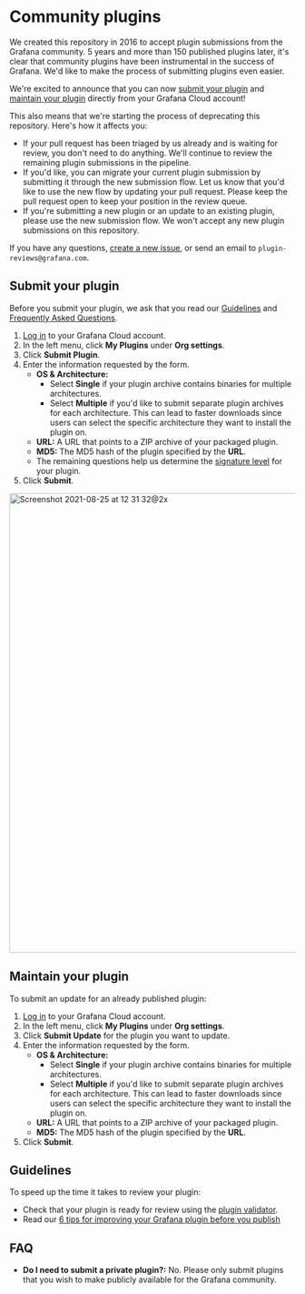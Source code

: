 # Community plugins

We created this repository in 2016 to accept plugin submissions from the Grafana community. 5 years and more than 150 published plugins later, it's clear that community plugins have been instrumental in the success of Grafana. We'd like to make the process of submitting plugins even easier.

We're excited to announce that you can now [submit your plugin](#submit-your-plugin) and [maintain your plugin](#maintain-your-plugin) directly from your Grafana Cloud account!

This also means that we're starting the process of deprecating this repository. Here's how it affects you:

- If your pull request has been triaged by us already and is waiting for review, you don't need to do anything. We'll continue to review the remaining plugin submissions in the pipeline.
- If you'd like, you can migrate your current plugin submission by submitting it through the new submission flow. Let us know that you'd like to use the new flow by updating your pull request. Please keep the pull request open to keep your position in the review queue.
- If you're submitting a new plugin or an update to an existing plugin, please use the new submission flow. We won't accept any new plugin submissions on this repository.

If you have any questions, [create a new issue](https://github.com/grafana/grafana-plugin-repository/issues/new), or send an email to  `plugin-reviews@grafana.com`.

## Submit your plugin

Before you submit your plugin, we ask that you read our [Guidelines](#guidelines) and [Frequently Asked Questions](#faq).

1. [Log in](https://grafana.com/auth/sign-in) to your Grafana Cloud account.
1. In the left menu, click **My Plugins** under **Org settings**.
1. Click **Submit Plugin**.
1. Enter the information requested by the form.
	- **OS & Architecture:** 
		- Select **Single** if your plugin archive contains binaries for multiple architectures.
		- Select **Multiple** if you'd like to submit separate plugin archives for each architecture. This can lead to faster downloads since users can select the specific architecture they want to install the plugin on.
	- **URL:** A URL that points to a ZIP archive of your packaged plugin.
	- **MD5:** The MD5 hash of the plugin specified by the **URL**.
	- The remaining questions help us determine the [signature level](https://grafana.com/docs/grafana/latest/plugins/plugin-signatures/#plugin-signature-levels) for your plugin.
1. Click **Submit**.

<img width="808" alt="Screenshot 2021-08-25 at 12 31 32@2x" src="https://user-images.githubusercontent.com/8396880/130775117-b7839641-b418-4ae8-8a25-16f7a4929599.png">

## Maintain your plugin

To submit an update for an already published plugin:

1. [Log in](https://grafana.com/auth/sign-in) to your Grafana Cloud account.
1. In the left menu, click **My Plugins** under **Org settings**.
1. Click **Submit Update** for the plugin you want to update.
1. Enter the information requested by the form.
	- **OS & Architecture:** 
		- Select **Single** if your plugin archive contains binaries for multiple architectures.
		- Select **Multiple** if you'd like to submit separate plugin archives for each architecture. This can lead to faster downloads since users can select the specific architecture they want to install the plugin on.
	- **URL:** A URL that points to a ZIP archive of your packaged plugin.
	- **MD5:** The MD5 hash of the plugin specified by the **URL**.
1. Click **Submit**.

## Guidelines

To speed up the time it takes to review your plugin:

- Check that your plugin is ready for review using the [plugin validator](https://plugin-validator.grafana.net).
- Read our [6 tips for improving your Grafana plugin before you publish](https://grafana.com/blog/2021/01/21/6-tips-for-improving-your-grafana-plugin-before-you-publish/)

## FAQ

- **Do I need to submit a private plugin?:** No. Please only submit plugins that you wish to make publicly available for the Grafana community.

